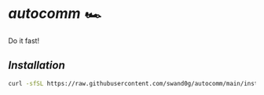 # *autocomm 🏎️*
Do it fast!

## *Installation*
```bash
curl -sfSL https://raw.githubusercontent.com/swand0g/autocomm/main/install.sh | bash
```